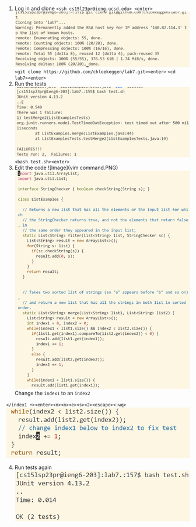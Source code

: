 1. Log in and clone
`<ssh cs15l23pr@ieng.ucsd.edu> <enter>`
![Image](gitclone1.PNG)
`<git clone https://github.com/chloekeggen/lab7.git><enter>`
`<cd lab7><enter>`
2. Run the tests
![Image](runtest.PNG)
`<bash test.sh><enter>`
3. Edit the code
![Image](vim command.PNG)
![Image](vim.PNG)
Change the `index1` to an `index2`

`</index1 +><enter><n><n><e><s><2><escape><:wq>`
![Image](fixed.PNG)

4. Run tests again
![Image](testsok.PNG)

